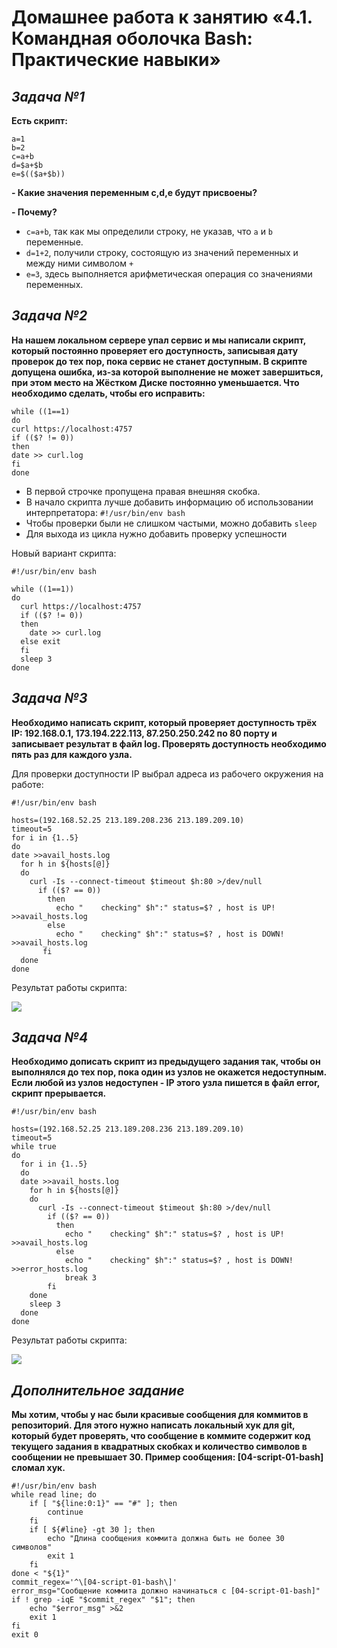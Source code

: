 # **Домашнее работа к занятию «4.1. Командная оболочка Bash: Практические навыки»**
## _Задача №1_
**Есть скрипт:**
```
a=1
b=2
c=a+b
d=$a+$b
e=$(($a+$b))
```
**- Какие значения переменным c,d,e будут присвоены?**

**- Почему?**

- `c=a+b`, так как мы определили строку, не указав, что `a` и `b` переменные.
- `d=1+2`, получили строку, состоящую из значений переменных и между ними символом `+`
- `e=3`, здесь выполняется арифметическая операция со значениями переменных.

## _Задача №2_
**На нашем локальном сервере упал сервис и мы написали скрипт, который постоянно проверяет его доступность, записывая дату проверок до тех пор, пока сервис не станет доступным. В скрипте допущена ошибка, из-за которой выполнение не может завершиться, при этом место на Жёстком Диске постоянно уменьшается. Что необходимо сделать, чтобы его исправить:**

```
while ((1==1)
do
curl https://localhost:4757
if (($? != 0))
then
date >> curl.log
fi
done
```

- В первой строчке пропущена правая внешняя скобка.
- В начало скрипта лучше добавить информацию об использовании интерпретатора: `#!/usr/bin/env bash`
- Чтобы проверки были не слишком частыми, можно добавить `sleep`
- Для выхода из цикла нужно добавить проверку успешности

Новый вариант скрипта:
```
#!/usr/bin/env bash

while ((1==1))
do
  curl https://localhost:4757
  if (($? != 0))
  then
    date >> curl.log
  else exit
  fi
  sleep 3
done
```

## _Задача №3_
**Необходимо написать скрипт, который проверяет доступность трёх IP: 192.168.0.1, 173.194.222.113, 87.250.250.242 по 80 порту и записывает результат в файл log. Проверять доступность необходимо пять раз для каждого узла.**

Для проверки доступности IP выбрал адреса из рабочего окружения на работе:
```
#!/usr/bin/env bash

hosts=(192.168.52.25 213.189.208.236 213.189.209.10)
timeout=5
for i in {1..5}
do
date >>avail_hosts.log
  for h in ${hosts[@]}
  do
    curl -Is --connect-timeout $timeout $h:80 >/dev/null
      if (($? == 0))
        then
          echo "    checking" $h":" status=$? , host is UP! >>avail_hosts.log
        else
          echo "    checking" $h":" status=$? , host is DOWN! >>avail_hosts.log
       fi
  done
done
```
Результат работы скрипта:

![](cheking_host.png)

## _Задача №4_
**Необходимо дописать скрипт из предыдущего задания так, чтобы он выполнялся до тех пор, пока один из узлов не окажется недоступным. Если любой из узлов недоступен - IP этого узла пишется в файл error, скрипт прерывается.**

```
#!/usr/bin/env bash

hosts=(192.168.52.25 213.189.208.236 213.189.209.10)
timeout=5
while true
do
  for i in {1..5}
  do
  date >>avail_hosts.log
    for h in ${hosts[@]}
    do
      curl -Is --connect-timeout $timeout $h:80 >/dev/null
        if (($? == 0))
          then
            echo "    checking" $h":" status=$? , host is UP! >>avail_hosts.log
          else
            echo "    checking" $h":" status=$? , host is DOWN! >>error_hosts.log
            break 3
        fi
    done
    sleep 3
  done
done
```

Результат работы скрипта:

![](cheking_host2.png)


## _Дополнительное задание_

**Мы хотим, чтобы у нас были красивые сообщения для коммитов в репозиторий. Для этого нужно написать локальный хук для git, который будет проверять, что сообщение в коммите содержит код текущего задания в квадратных скобках и количество символов в сообщении не превышает 30. Пример сообщения: [04-script-01-bash] сломал хук.**

```
#!/usr/bin/env bash
while read line; do
    if [ "${line:0:1}" == "#" ]; then
        continue
    fi
    if [ ${#line} -gt 30 ]; then
        echo "Длина сообщения коммита должна быть не более 30 символов"
        exit 1
    fi
done < "${1}"
commit_regex='^\[04-script-01-bash\]'
error_msg="Сообщение коммита должно начинаться с [04-script-01-bash]"
if ! grep -iqE "$commit_regex" "$1"; then
    echo "$error_msg" >&2
    exit 1
fi
exit 0
```
